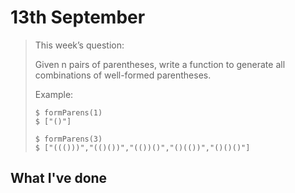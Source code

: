 # 13th September

> This week’s question:
>
> Given n pairs of parentheses, write a function to generate all combinations of well-formed parentheses.
>
>Example:
> ```shell
> $ formParens(1)
> $ ["()"]
>
> $ formParens(3)
> $ ["((()))","(()())","(())()","()(())","()()()"]
> ```

## What I've done
